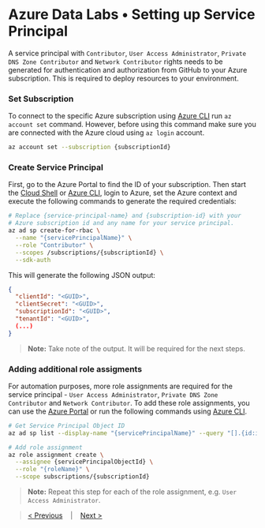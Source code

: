 # Azure Data Labs • Setting up Service Principal

A service principal with `Contributor`, `User Access Administrator`, `Private DNS Zone Contributor` and `Network Contributor` rights needs to be generated for authentication and authorization from GitHub to your Azure subscription. This is required to deploy resources to your environment.

### Set Subscription
To connect to the specific Azure subscription using [Azure CLI](https://docs.microsoft.com/cli/azure/install-azure-cli) run `az account set` command. However, before using this command make sure you are connected with the Azure cloud using `az login` account.

```sh
az account set --subscription {subscriptionId}
```

### Create Service Principal

First, go to the Azure Portal to find the ID of your subscription. Then start the [Cloud Shell](https://docs.microsoft.com/en-us/azure/cloud-shell/overview) or [Azure CLI](https://docs.microsoft.com/en-us/cli/azure/install-azure-cli), login to Azure, set the Azure context and execute the following commands to generate the required credentials:

```sh
# Replace {service-principal-name} and {subscription-id} with your
# Azure subscription id and any name for your service principal.
az ad sp create-for-rbac \
  --name "{servicePrincipalName}" \
  --role "Contributor" \
  --scopes /subscriptions/{subscriptionId} \
  --sdk-auth
```

This will generate the following JSON output:

```json
{
  "clientId": "<GUID>",
  "clientSecret": "<GUID>",
  "subscriptionId": "<GUID>",
  "tenantId": "<GUID>",
  (...)
}
```

> **Note:** Take note of the output. It will be required for the next steps.

### Adding additional role assigments

For automation purposes, more role assignments are required for the service principal - `User Access Administrator`, `Private DNS Zone Contributor` and `Network Contributor`. To add these role assignments, you can use the [Azure Portal](https://portal.azure.com/) or run the following commands using [Azure CLI](https://docs.microsoft.com/en-us/cli/azure/install-azure-cli).

```sh
# Get Service Principal Object ID
az ad sp list --display-name "{servicePrincipalName}" --query "[].{id:id}" --output tsv

# Add role assignment
az role assignment create \
  --assignee {servicePrincipalObjectId} \
  --role "{roleName}" \
  --scope subscriptions/{subscriptionId} 
```

> **Note:** Repeat this step for each of the role assignment, e.g. `User Access Administrator`.

>[< Previous](./adl-createrepository.md) &nbsp;&nbsp; | &nbsp;&nbsp; 
>[Next >](./adl-deployment-githubactions.md)
